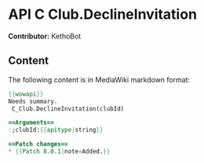 # API C Club.DeclineInvitation

**Contributor:** KethoBot

## Content

The following content is in MediaWiki markdown format:

```mediawiki
{{wowapi}}
Needs summary.
 C_Club.DeclineInvitation(clubId)

==Arguments==
:;clubId:{{apitype|string}}

==Patch changes==
* {{Patch 8.0.1|note=Added.}}
```